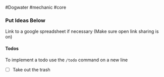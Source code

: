 #Dogwater #mechanic #core 

### Put Ideas Below
Link to a google spreadsheet if necessary (Make sure open link sharing is on)

#### Todos
To implement a todo use the `/todo` command on a new line
- [ ] Take out the trash